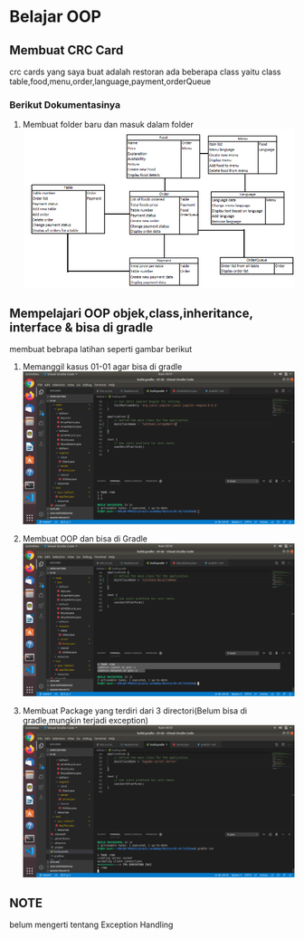 # Belajar OOP

## Membuat CRC Card
crc cards yang saya buat adalah  restoran
ada beberapa class yaitu class table,food,menu,order,language,payment,orderQueue
### Berikut Dokumentasinya
1. 	Membuat folder baru dan masuk dalam folder
![Gambar CRC](https://github.com/holanrahmatullah/rhymes/blob/master/CRC.png)

## Mempelajari OOP objek,class,inheritance, interface & bisa di gradle

membuat bebrapa latihan seperti gambar berikut

1. 	Memanggil kasus 01-01 agar bisa di gradle
![Gambar ArrayMatrix](https://github.com/holanrahmatullah/rhymes/blob/master/ArrayMatrix.png)

2. 	Membuat OOP dan bisa di Gradle
![Gambar BicycleDemo](https://github.com/holanrahmatullah/rhymes/blob/master/BicycleDemo.png)

3. 	Membuat Package yang terdiri dari 3 directori(Belum bisa di gradle,mungkin terjadi exception)
![Gambar Pacakage](https://github.com/holanrahmatullah/rhymes/blob/master/Pacakege.png)

## NOTE
belum mengerti tentang Exception Handling 
